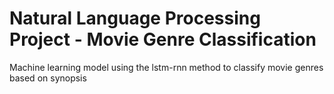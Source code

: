 # Natural Language Processing Project - Movie Genre Classification

Machine learning model using the lstm-rnn method to classify movie genres based on synopsis
